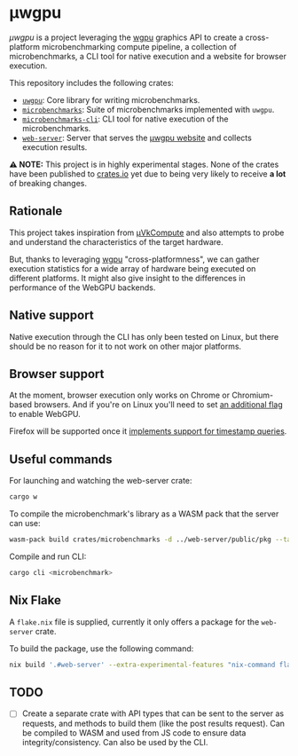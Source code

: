# **µwgpu**

_µwgpu_ is a project leveraging the [wgpu](https://github.com/gfx-rs/wgpu)
graphics API to create a cross-platform microbenchmarking compute pipeline, a
collection of microbenchmarks, a CLI tool for native execution and a website
for browser execution.

This repository includes the following crates:

- [`uwgpu`](/crates/uwgpu): Core library for writing microbenchmarks.
- [`microbenchmarks`](/crates/microbenchmarks): Suite of microbenchmarks implemented with `uwgpu`.
- [`microbenchmarks-cli`](/crates/microbenchmarks-cli): CLI tool for native execution of the microbenchmarks.
- [`web-server`](/crates/web-server): Server that serves the [µwgpu website](https://zkwinkle.is-a.dev/uwgpu) and collects execution results.


**⚠️ NOTE:** This project is in highly experimental stages. None of the crates
have been published to [crates.io](https://crates.io/) yet due to being very
likely to receive **a lot** of breaking changes.

## Rationale

This project takes inspiration from [µVkCompute](https://github.com/google/uVkCompute) and also attempts to probe and understand the characteristics of the target hardware.

But, thanks to leveraging [wgpu](https://github.com/gfx-rs/wgpu) "cross-platformness", we can gather execution statistics for a wide array of hardware being executed on different platforms. It might also give insight to the differences in performance of the WebGPU backends.

## Native support

Native execution through the CLI has only been tested on Linux, but there
should be no reason for it to not work on other major platforms.

## Browser support

At the moment, browser execution only works on Chrome or Chromium-based browsers.
And if you're on Linux you'll need to set [an additional flag](https://github.com/gpuweb/gpuweb/wiki/Implementation-Status#implementation-status) to enable WebGPU.

Firefox will be supported once it [implements support for timestamp queries](https://bugzilla.mozilla.org/show_bug.cgi?id=1838729).


## Useful commands

For launching and watching the web-server crate:

```sh
cargo w
```

To compile the microbenchmark's library as a WASM pack that the server can use:
```sh
wasm-pack build crates/microbenchmarks -d ../web-server/public/pkg --target web --no-typescript --mode no-install --no-pack -- --features wasm
```

Compile and run CLI:

```sh
cargo cli <microbenchmark>
```

## Nix Flake

A `flake.nix` file is supplied, currently it only offers a package for the
`web-server` crate.

To build the package, use the following command:
```sh
nix build '.#web-server' --extra-experimental-features "nix-command flakes" --show-trace
```

## TODO

- [ ] Create a separate crate with API types that can be sent to the server as requests, and methods to build them (like the post results request). Can be compiled to WASM and used from JS code to ensure data integrity/consistency. Can also be used by the CLI.
